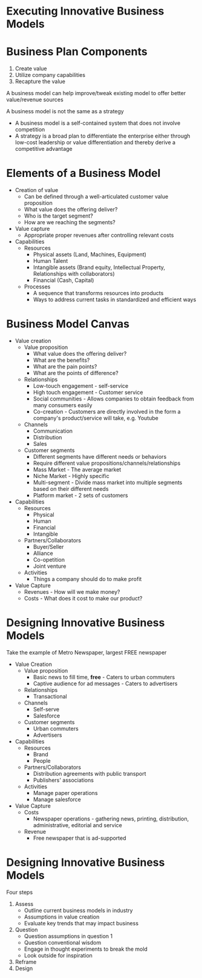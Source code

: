 # Executing Innovative Business Models

# Business Plan Components
1. Create value
2. Utilize company capabilities
3. Recapture the value

A business model can help improve/tweak existing model to offer better value/revenue sources

A business model is not the same as a strategy
- A business model is a self-contained system that does not involve competition
- A strategy is a broad plan to differentiate the enterprise either through low-cost leadership or value differentiation and thereby derive a competitive advantage

# Elements of a Business Model
- Creation of value
    - Can be defined through a well-articulated customer value proposition
    - What value does the offering deliver?
    - Who is the target segment?
    - How are we reaching the segments?
- Value capture
    - Appropriate proper revenues after controlling relevant costs
- Capabilities
    - Resources
        - Physical assets (Land, Machines, Equipment)
        - Human Talent
        - Intangible assets (Brand equity, Intellectual Property, Relationships with collaborators)
        - Financial (Cash, Capital)
    - Processes
        - A sequence that transforms resources into products
        - Ways to address current tasks in standardized and efficient ways

# Business Model Canvas
- Value creation
    - Value proposition
        - What value does the offering deliver?
        - What are the benefits?
        - What are the pain points?
        - What are the points of difference?
    - Relationships
        - Low-touch engagement - self-service
        - High touch engagement - Customer service
        - Social communities - Allows companies to obtain feedback from many consumers easily
        - Co-creation - Customers are directly involved in the form a company's product/service will take, e.g. Youtube
    - Channels 
        - Communication
        - Distribution
        - Sales
    - Customer segments
        - Different segments have different needs or behaviors
        - Require different value propositions/channels/relationships
        - Mass Market - The average market
        - Niche Market - Highly specific
        - Multi-segment - Divide mass market into multiple segments based on their different needs
        - Platform market - 2 sets of customers 
- Capabilities
    - Resources
        - Physical
        - Human
        - Financial
        - Intangible
    - Partners/Collaborators
        - Buyer/Seller
        - Alliance
        - Co-opetition
        - Joint venture
    - Activities
        - Things a company should do to make profit
- Value Capture
    - Revenues - How will we make money?
    - Costs - What does it cost to make our product?

# Designing Innovative Business Models
Take the example of Metro Newspaper, largest FREE newspaper
- Value Creation
    - Value proposition
        - Basic news to fill time, **free** - Caters to urban commuters
        - Captive audience for ad messages - Caters to advertisers
    - Relationships
        - Transactional
    - Channels
        - Self-serve
        - Salesforce
    - Customer segments
        - Urban commuters
        - Advertisers
- Capabilities
    - Resources
        - Brand
        - People
    - Partners/Collaborators
        - Distribution agreements with public transport
        - Publishers' associations
    - Activities
        - Manage paper operations
        - Manage salesforce
- Value Capture
    - Costs
        - Newspaper operations - gathering news, printing, distribution, administrative, editorial and service
    - Revenue
        - Free newspaper that is ad-supported

# Designing Innovative Business Models
Four steps
1. Assess
    - Outline current business models in industry
    - Assumptions in value creation
    - Evaluate key trends that may impact business
2. Question
    - Question assumptions in question 1
    - Question conventional wisdom
    - Engage in thought experiments to break the mold
    - Look outside for inspiration
3. Reframe 
4. Design
        